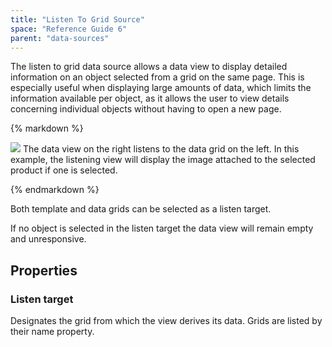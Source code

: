 ```yaml
---
title: "Listen To Grid Source"
space: "Reference Guide 6"
parent: "data-sources"
---
```



The listen to grid data source allows a data view to display detailed information on an object selected from a grid on the same page. This is especially useful when displaying large amounts of data, which limits the information available per object, as it allows the user to view details concerning individual objects without having to open a new page.

<div class="alert alert-info">{% markdown %}

![](attachments/16713834/16843964.jpg)
The data view on the right listens to the data grid on the left. In this example, the listening view will display the image attached to the selected product if one is selected.

{% endmarkdown %}</div>

Both template and data grids can be selected as a listen target.

If no object is selected in the listen target the data view will remain empty and unresponsive.

## Properties

### Listen target

Designates the grid from which the view derives its data. Grids are listed by their name property.
